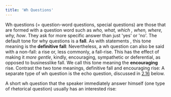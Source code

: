 ```yaml
---
title: 'Wh Questions'
---
```


<script>
  import Audio from '$lib/Audio.svelte'
  import AudioWrapper from '$lib/AudioWrapper.svelte'
  import Naudio from '$lib/Naudio.svelte'
</script>

Wh questions (= question-word questions, special questions) are those that are formed with a question word such as _who, what, which , when, where, why, how_. They ask for more specific answer than just 'yes' or 'no'.
<Naudio
  sentence="*Where's my \knife? <br> *Why are you com\plaining? <br> *How did it get \broken?"
  nuclei="{['knife', 'plain', 'bro']}" 
/>
The default tone for why questions is a **fall**. As with statements , this tone meaning is the **definitive fall**:
<AudioWrapper>
<Audio 
  sentence="*When did you ar\rive?" 
  nuclei="{['rive']}" 
  url="2-12" 
  start=2
  end=4
/>
<Audio 
  sentence="*Who's \that?" 
  nuclei="{['that']}" 
  url="2-12" 
  start=5
  end=7
/>
<Audio 
  sentence="*Which is the \shift key?" 
  nuclei="{['shift']}" 
  url="2-12" 
  start=7
  end=9
/>
</AudioWrapper>
<Naudio
  sentence="*Where's the \grater? <br> *How do you spell \friend? <br> So *who did you \see? <br> *What does in\testate mean? <br> *What \books have you read recently?"
  nuclei="{['gra', 'friend', 'see', 'tes', 'books']}" 
/>
Nevertheless, a wh question can also be said with a non-fall: a rise or, less commonly, a fall-rise. This has the effect of making it _more gentle_, kindly, encouraging, sympathetic or deferential, as opposed to businesslike fall. We call this tone meaning the **encouraging** rise.
<AudioWrapper>
<Audio 
  sentence="*When did you ar/rive?" 
  nuclei="{['rive']}" 
  url="2-12" 
  start=10
  end=12
/>
<Audio 
  sentence="*What's the /time?" 
  nuclei="{['time']}" 
  url="2-12" 
  start=12
  end=14
/>
</AudioWrapper>
<Naudio
  sentence="*How long will you be staying in /London, sir? <br> *How many people in your \/party, madam?"
  nuclei="{['Lon', 'par']}" 
/>
Contrast the two tone meanings, definitive fall and encouraging rise:
<Naudio
  sentence="*Why are you \angry? (<em>unmarked</em>) <br> *Why are you /angry? (<em>interested, sympathetic</em>)"
  nuclei="{['ang']}" 
/>
<AudioWrapper>
<Audio 
  sentence="*What's your \name? (<em>unmarked, businesslike</em>)" 
  nuclei="{['name']}" 
  url="2-12" 
  start=15
  end=17
/>
<Audio 
  sentence="*What's your \name? (<em>encouraging, kindly</em>)" 
  nuclei="{['name']}" 
  url="2-12" 
  start=18
  end=19
/>
</AudioWrapper>
A separate type of wh question is the echo question, discussed in [2.16](2.16) below.

A short wh question that the speaker immediately answer himself (one type of rhetorical question) usually has an interested rise:
<Naudio
  sentence="I'm *coming \back. || /Why? | Be*cause I \love you. <br> We can *conquer \poverty. || /How? | By 'educating the \workforce."
  nuclei="{['back', 'Why', 'love', 'pov', 'How', 'work']}" 
/>
<Audio 
  sentence="You *can't \go. || *Why /not? | Be*cause I \say so." 
  nuclei="{['go','not', 'say']}" 
  url="2-12" 
  start=20
  end=23
/>
